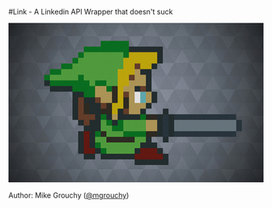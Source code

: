 #Link - A Linkedin API Wrapper that doesn't suck

![link](https://github.com/mgrouchy/link/blob/master/link.jpg)


Author: Mike Grouchy ([@mgrouchy](http://twitter.com/mgrouchy))
